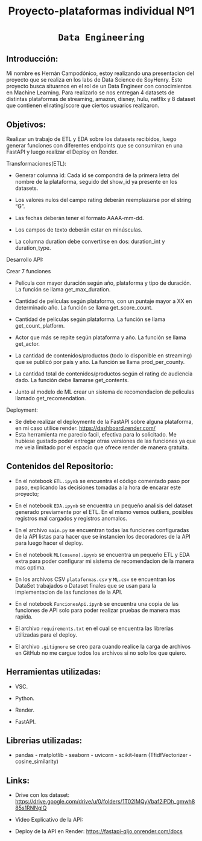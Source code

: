 # <h1 align=center> **Proyecto-plataformas individual Nº1** </h1>

# <h1 align=center>**`Data Engineering`**</h1>

## Introducción:

Mi nombre es Hernán Campodónico, estoy realizando una presentacion del proyecto que se realiza en los labs de Data Science de SoyHenry. 
Este proyecto busca situarnos en el rol de un Data Engineer con conocimientos en Machine Learning.
Para realizarlo se nos entregan 4 datasets de distintas plataformas de streaming, amazon, disney, hulu, netflix y 8 dataset que contienen el rating/score que ciertos usuarios realizaron.

## Objetivos: 

Realizar un trabajo de ETL y EDA sobre los datasets recibidos, luego generar funciones con diferentes endpoints que se consumiran en una FastAPI y luego realizar el Deploy en Render.

Transformaciones(ETL):

- Generar columna id: Cada id se compondrá de la primera letra del nombre de la plataforma, seguido del show_id ya presente en los datasets.

- Los valores nulos del campo rating deberán reemplazarse por el string “G”.

- Las fechas deberán tener el formato AAAA-mm-dd.

- Los campos de texto deberán estar en minúsculas.

- La columna duration debe convertirse en dos: duration_int y duration_type.

Desarrollo API: 

Crear 7 funciones

- Película con mayor duración según año, plataforma y tipo de duración. La función se llama get_max_duration.

- Cantidad de películas según plataforma, con un puntaje mayor a XX en determinado año. La función se llama get_score_count.

- Cantidad de películas según plataforma. La función se llama get_count_platform.

- Actor que más se repite según plataforma y año. La función se llama get_actor.

- La cantidad de contenidos/productos (todo lo disponible en streaming) que se publicó por país y año. La función se llama prod_per_county.

- La cantidad total de contenidos/productos según el rating de audiencia dado. La función debe llamarse get_contents.

- Junto al modelo de ML crear un sistema de recomendacion de peliculas llamado get_recomendation.

Deployment:

- Se debe realizar el deploymente de la FastAPI sobre alguna plataforma, en mi caso utilice render. https://dashboard.render.com/
- Esta herramienta me parecio facil, efectiva para lo solicitado. Me hubiese gustado poder entregar otras versiones de las funciones ya que me veia limitado por el espacio que ofrece render de manera gratuita.


## Contenidos del Repositorio:

+ En el notebook `ETL.ipynb` se encuentra el código comentado paso por paso, explicando las decisiones tomadas a la hora de encarar este proyecto;

+ En el notebook `EDA.ipynb` se encuentra un pequeño analisis del dataset generado previamente por el ETL. En el mismo vemos outliers, posibles registros mal cargados y registros anomalos.

+ En el archivo `main.py` se encuentran todas las funciones configuradas de la API listas para hacer que se instancien los decoradores de la API para luego hacer el deploy.

+ En el notebook `ML(coseno).ipynb` se encuentra un pequeño ETL y EDA extra para poder configurar mi sistema de recomendacion de la manera mas optima. 

+ En los archivos CSV `plataformas.csv` y `ML.csv` se encuentran los DataSet trabajados o Dataset finales que se usan para la implementacion de las funciones de la API.

+ En el notebook `FuncionesApi.ipynb` se encuentra una copia de las funciones de API solo para poder realizar pruebas de manera mas rapida.

+ El archivo `requirements.txt` en el cual se encuentra las librerias utilizadas para el deploy.

+ El archivo `.gitignore` se creo para cuando realice la carga de archivos en GitHub no me cargue todos los archivos si no solo los que quiero.

## Herramientas utilizadas:

+ VSC.

+ Python.

+ Render.

+ FastAPI.

## Librerias utilizadas:

- pandas - matplotlib - seaborn - uvicorn - scikit-learn (TfidfVectorizer - cosine_similarity) 

## Links:

+ Drive con los dataset: https://drive.google.com/drive/u/0/folders/1T02IMQyVbaf2iPDh_gmwh885s1RNNgIQ

+ Video Explicativo de la API: 

+ Deploy de la API en Render: https://fastapi-qljo.onrender.com/docs